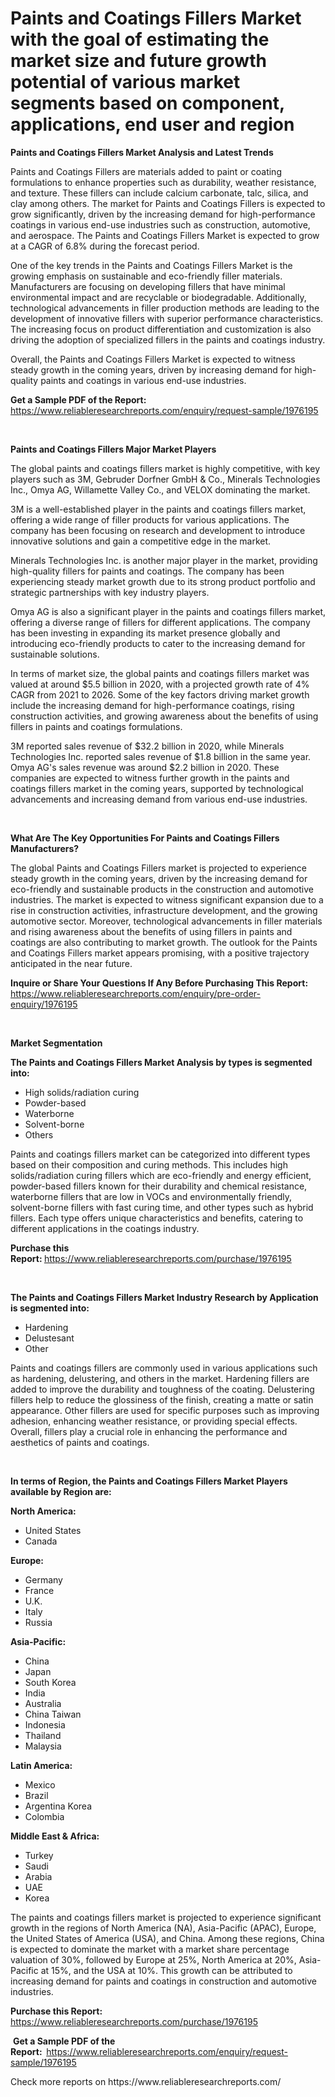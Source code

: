 <p><h1>Paints and Coatings Fillers Market with the goal of estimating the market size and future growth potential of various market segments based on component, applications, end user and region</h1></p><p><strong>Paints and Coatings Fillers Market Analysis and Latest Trends</strong></p>
<p><p>Paints and Coatings Fillers are materials added to paint or coating formulations to enhance properties such as durability, weather resistance, and texture. These fillers can include calcium carbonate, talc, silica, and clay among others. The market for Paints and Coatings Fillers is expected to grow significantly, driven by the increasing demand for high-performance coatings in various end-use industries such as construction, automotive, and aerospace. The Paints and Coatings Fillers Market is expected to grow at a CAGR of 6.8% during the forecast period.</p><p>One of the key trends in the Paints and Coatings Fillers Market is the growing emphasis on sustainable and eco-friendly filler materials. Manufacturers are focusing on developing fillers that have minimal environmental impact and are recyclable or biodegradable. Additionally, technological advancements in filler production methods are leading to the development of innovative fillers with superior performance characteristics. The increasing focus on product differentiation and customization is also driving the adoption of specialized fillers in the paints and coatings industry.</p><p>Overall, the Paints and Coatings Fillers Market is expected to witness steady growth in the coming years, driven by increasing demand for high-quality paints and coatings in various end-use industries.</p></p>
<p><strong>Get a Sample PDF of the Report:&nbsp;</strong> <a href="https://www.reliableresearchreports.com/enquiry/request-sample/1976195">https://www.reliableresearchreports.com/enquiry/request-sample/1976195</a></p>
<p>&nbsp;</p>
<p><strong>Paints and Coatings Fillers Major Market Players</strong></p>
<p><p>The global paints and coatings fillers market is highly competitive, with key players such as 3M, Gebruder Dorfner GmbH & Co., Minerals Technologies Inc., Omya AG, Willamette Valley Co., and VELOX dominating the market. </p><p>3M is a well-established player in the paints and coatings fillers market, offering a wide range of filler products for various applications. The company has been focusing on research and development to introduce innovative solutions and gain a competitive edge in the market. </p><p>Minerals Technologies Inc. is another major player in the market, providing high-quality fillers for paints and coatings. The company has been experiencing steady market growth due to its strong product portfolio and strategic partnerships with key industry players.</p><p>Omya AG is also a significant player in the paints and coatings fillers market, offering a diverse range of fillers for different applications. The company has been investing in expanding its market presence globally and introducing eco-friendly products to cater to the increasing demand for sustainable solutions.</p><p>In terms of market size, the global paints and coatings fillers market was valued at around $5.5 billion in 2020, with a projected growth rate of 4% CAGR from 2021 to 2026. Some of the key factors driving market growth include the increasing demand for high-performance coatings, rising construction activities, and growing awareness about the benefits of using fillers in paints and coatings formulations.</p><p>3M reported sales revenue of $32.2 billion in 2020, while Minerals Technologies Inc. reported sales revenue of $1.8 billion in the same year. Omya AG's sales revenue was around $2.2 billion in 2020. These companies are expected to witness further growth in the paints and coatings fillers market in the coming years, supported by technological advancements and increasing demand from various end-use industries.</p></p>
<p>&nbsp;</p>
<p><strong>What Are The Key Opportunities For Paints and Coatings Fillers Manufacturers?</strong></p>
<p><p>The global Paints and Coatings Fillers market is projected to experience steady growth in the coming years, driven by the increasing demand for eco-friendly and sustainable products in the construction and automotive industries. The market is expected to witness significant expansion due to a rise in construction activities, infrastructure development, and the growing automotive sector. Moreover, technological advancements in filler materials and rising awareness about the benefits of using fillers in paints and coatings are also contributing to market growth. The outlook for the Paints and Coatings Fillers market appears promising, with a positive trajectory anticipated in the near future.</p></p>
<p><strong>Inquire or Share Your Questions If Any Before Purchasing This Report:</strong> <a href="https://www.reliableresearchreports.com/enquiry/pre-order-enquiry/1976195">https://www.reliableresearchreports.com/enquiry/pre-order-enquiry/1976195</a></p>
<p>&nbsp;</p>
<p><strong>Market Segmentation</strong></p>
<p><strong>The Paints and Coatings Fillers Market Analysis by types is segmented into:</strong></p>
<p><ul><li>High solids/radiation curing</li><li>Powder-based</li><li>Waterborne</li><li>Solvent-borne</li><li>Others</li></ul></p>
<p><p>Paints and coatings fillers market can be categorized into different types based on their composition and curing methods. This includes high solids/radiation curing fillers which are eco-friendly and energy efficient, powder-based fillers known for their durability and chemical resistance, waterborne fillers that are low in VOCs and environmentally friendly, solvent-borne fillers with fast curing time, and other types such as hybrid fillers. Each type offers unique characteristics and benefits, catering to different applications in the coatings industry.</p></p>
<p><strong>Purchase this Report:&nbsp;</strong><a href="https://www.reliableresearchreports.com/purchase/1976195">https://www.reliableresearchreports.com/purchase/1976195</a></p>
<p>&nbsp;</p>
<p><strong>The Paints and Coatings Fillers Market Industry Research by Application is segmented into:</strong></p>
<p><ul><li>Hardening</li><li>Delustesant</li><li>Other</li></ul></p>
<p><p>Paints and coatings fillers are commonly used in various applications such as hardening, delustering, and others in the market. Hardening fillers are added to improve the durability and toughness of the coating. Delustering fillers help to reduce the glossiness of the finish, creating a matte or satin appearance. Other fillers are used for specific purposes such as improving adhesion, enhancing weather resistance, or providing special effects. Overall, fillers play a crucial role in enhancing the performance and aesthetics of paints and coatings.</p></p>
<p>&nbsp;</p>
<p><strong>In terms of Region, the Paints and Coatings Fillers Market Players available by Region are:</strong></p>
<p>
    <p> <strong> North America: </strong>
        <ul>
            <li>United States</li>
            <li>Canada</li>
        </ul>
        </p> 
    <p> <strong> Europe: </strong>
        <ul>
            <li>Germany</li>
            <li>France</li>
            <li>U.K.</li>
            <li>Italy</li>
            <li>Russia</li>
        </ul>
        </p> 
    <p> <strong> Asia-Pacific: </strong>
        <ul>
            <li>China</li>
            <li>Japan</li>
            <li>South Korea</li>
            <li>India</li>
            <li>Australia</li>
            <li>China Taiwan</li>
            <li>Indonesia</li>
            <li>Thailand</li>
            <li>Malaysia</li>
        </ul>
        </p> 
    <p> <strong> Latin America: </strong>
        <ul>
            <li>Mexico</li>
            <li>Brazil</li>
            <li>Argentina Korea</li>
            <li>Colombia</li>
        </ul>
        </p> 
    <p> <strong> Middle East & Africa: </strong>
        <ul>
            <li>Turkey</li>
            <li>Saudi</li>
            <li>Arabia</li>
            <li>UAE</li>
            <li>Korea</li>
        </ul>
    </p>
    </p>
<p><p>The paints and coatings fillers market is projected to experience significant growth in the regions of North America (NA), Asia-Pacific (APAC), Europe, the United States of America (USA), and China. Among these regions, China is expected to dominate the market with a market share percentage valuation of 30%, followed by Europe at 25%, North America at 20%, Asia-Pacific at 15%, and the USA at 10%. This growth can be attributed to increasing demand for paints and coatings in construction and automotive industries.</p></p>
<p><strong>Purchase this Report: </strong><a href="https://www.reliableresearchreports.com/purchase/1976195">https://www.reliableresearchreports.com/purchase/1976195</a></p>
<p>&nbsp;<strong>Get a Sample PDF of the Report:&nbsp;&nbsp;</strong><a href="https://www.reliableresearchreports.com/enquiry/request-sample/1976195">https://www.reliableresearchreports.com/enquiry/request-sample/1976195</a></p>
<p><strong></strong></p>
<p>Check more reports on https://www.reliableresearchreports.com/</p>